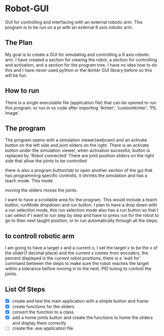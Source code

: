 # Robot-GUI
GUI for controlling and interfacing with an external robotic arm. This program is to be run on a pi with an external 6 axis robotic arm. 

## The Plan
My goal is to create a GUI for simulating and controlling a 6 axis robotic arm. I have created a section for viewing the robot, a section for controlling and activation, and a section for the program tree. 
I have no idea how to do this and I have never used python or the tkinter GUI library before so this will be fun. 

## How to run
There is a single executable file (application file) that can be opened to run this program.
or run in vs code after importing 'tkinter', 'customtkinter', 'PIL Image'.
 

## The program
The program opens with a simulation viewer(webcam) and an activate button on the left side and joint sliders on the right.
There is an activate button under the simulation viewer, when activation sucessful, button is replaced by 'Robot connected'
There are joint position sliders on the right side that allow the joints to be controlled 

there is also a program button/tab to open another section of the gui that has programming specific controlls, it shrinks the simulation and has a teach mode. This mode 

 moving the sliders moves the joints. 


I want to have a scrollable area for the program. This would include a teach button, runMode dropdown and run button. 
I plan to have a drop down with a run selection mode, this run selection mode also has a run button so that I can select if I want to run step by step and have to press run for the robot to go to then next taught position, or to run automatically through all the steps. 


## to controll robotic arm 
I am going to have a target x and a current x, I set the target x to be the x of the slider(1 decimal place) and the current x comes from encoders, the percent displayed is the current robot positions, there is a 'wait for' command between the steps to make sure the robot reaches the target within a tolerance before moving in to the next. PID tuning to controll the joints.

## List Of Steps
- [x] create and test the main application with a simple button and frame
- [x] create functions for the sliders
- [x] convert the function to a class
- [x] add a home joints button and create the functions to home the sliders and display them correctly
- [ ] create the .exe application file